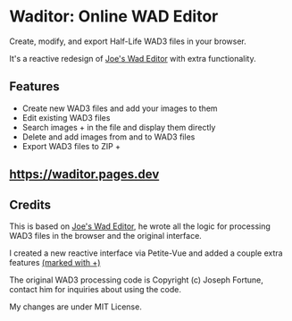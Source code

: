 # Waditor: Online WAD Editor

Create, modify, and export Half-Life WAD3 files in your browser.

It's a reactive redesign of [Joe's Wad Editor](http://j0e.io/tools/wad-editor) with extra functionality.

## Features

- Create new WAD3 files and add your images to them
- Edit existing WAD3 files
- Search images + in the file and display them directly 
- Delete and add images from and to WAD3 files
- Export WAD3 files to ZIP +

## https://waditor.pages.dev

## Credits

This is based on [Joe's Wad Editor](https://github.com/josephfortune/wad-editor/), he wrote all the logic for processing WAD3 files in the browser and the original interface.

I created a new reactive interface via Petite-Vue and added a couple extra features [(marked with +)](##features)

The original WAD3 processing code is Copyright (c) Joseph Fortune, contact him for inquiries about using the code.

My changes are under MIT License.
